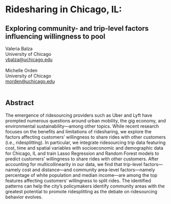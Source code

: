 # Ridesharing in Chicago, IL:
## Exploring community- and trip-level factors influencing willingness to pool

Valeria Balza</br>
University of Chicago</br>
vbalza@uchicago.edu</br>
</br>
Michelle Orden</br>
University of Chicago</br>
morden@uchicago.edu</br>
</br>
## Abstract
The emergence of ridesourcing providers such as Uber and Lyft have prompted
numerous questions around urban mobility, the gig economy, and environmental
sustainability—among other topics. While recent research focuses on the benefits
and limitations of ridesharing, we explore the factors affecting customers’ willingness
to share rides with other customers (i.e., ridesplitting). In particular, we
integrate ridesourcing trip data featuring cost, time and spatial variables with socioeconomic
and demographic data for Chicago, IL and train Lasso Regression and
Random Forest models to predict customers’ willingness to share rides with other
customers. After accounting for multicollinearity in our data, we find that trip-level
factors—namely cost and distance—and community area-level factors—namely
percentage of white population and median income—are among the top features
affecting customers’ willingness to split rides. The identified patterns can help
the city’s policymakers identify community areas with the greatest potential to
promote ridesplitting as the debate on ridesourcing behavior evolves.
